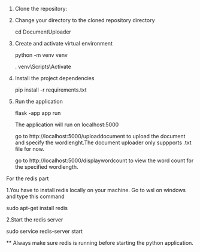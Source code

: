 1. Clone the repository:

2. Change your directory to the cloned repository directory

   cd DocumentUploader

3. Create and activate virtual environment

    python -m venv venv 
    
   . venv\Scripts\Activate

4. Install the project dependencies
    
   pip install -r requirements.txt

5. Run the application

   flask -app app run 

   The application will run on localhost:5000

   go to http://localhost:5000/uploaddocument to upload the document and specify the wordlenght.The document uploader only suppports .txt file for now.

   go to http://localhost:5000/displaywordcount to view the word count for the specified wordlength.
 
For the redis part

1.You have to install redis locally on your machine. Go to wsl on windows and type this command
  
sudo apt-get install redis

2.Start the redis server

sudo service redis-server start

** Always make sure redis is running before starting the python application.




